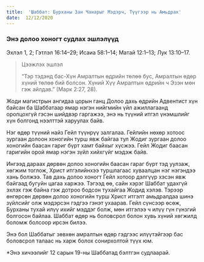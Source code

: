 ```yaml
---
title:  'Шаббат: Бурханы Зан Чанарыг Мэдэрч, Түүгээр нь Амьдрах'
date:  12/12/2020
---
```


### Энэ долоо хоногт судлах эшлэлүүд
Эхлэл 1, 2; Гэтлэл 16:14–29; Исаиа 58:1–14; Матай 12:1–13; Лук 13:10–17.

> <p>Цээжлэх эшлэл</p>
> “Тэр тэдэнд бас-Хүн Амралтын өдрийн төлөө бус, Амралтын өдөр хүний төлөө бий болсон. Хүний Хүү Амралтын өдрийн ч Эзэн мөн гэж айлдав.” (Марк 2:27, 28).

Жоди магистрын ангидаа цорын ганц Долоо дахь өдрийн Адвентист хүн байсан ба Шаббатаар ямар нэгэн нийгмийн үйл ажиллагаанд оролцохгүй гэсэн шийдвэр гаргажээ, энэ нь түүний итгэл үнэмшлийг хүн болгонд нээлттэй харуулах байв.

Нэг өдөр түүний найз Гейл түүнрүү залгалаа. Гейлийн нөхөр хотоос зургаан долоон хоногийн турш явж байгаа тул Жодиг зургаан долоо хоногийн баасан гариг бүрт хамт байхыг хүсжээ. Гейл Жодиг баасан гаригийн орой ямар нэгэн зүйл хийхгүйг мэдэж байв.

Ингээд дараах дөрвөн долоо хоногийн баасан гараг бүрт тэд уулзаж, хөгжим тоглож, Христ итгэлийнхээ туршлагаас хуваалцан нэг нэгэндээ хань болжээ. Тав дахь долоо хоногт Гейл хотоор дэлгүүр хэсэн явж байгаад бугуйн цагаа харжээ. Тэгээд өө, сайн хэрэг Шаббат удахгүй эхлэх гэж байна гэж дотроо бодсон тухайгаа Жодид хэлэв. Тэрээр өнгөрсөн дөрвөн долоо хоногийн турш Христ итгэлт амьдралдаа шинэ зүйлсийг олж мэдэрсэн гэдгээ гэнэт ухаарав. Гейл сүнсээр өсөж, Бурханы тухай илүү ихийг мэддэг болж, мөн итгэлээ ч илүү гүн гүнзгий болгосон байлаа. Шаббат өдөр нь боловсрол болон хувь хүний хөгжилд боломж болсоор ирсэн билээ.

Энэ бол Шаббатыг зөвхөн амралтын өдөр гэдгээс илүүтэйгээр бас боловсрол талаас нь харж болох сонирхолтой түүх юм.

*Энэ хичээлийг 12 сарын 19-ны Шаббатад бэлтгэн судлаарай.